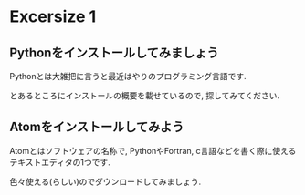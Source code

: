 # Excersize 1

## Pythonをインストールしてみましょう
Pythonとは大雑把に言うと最近はやりのプログラミング言語です.

とあるところにインストールの概要を載せているので, 探してみてください.

## Atomをインストールしてみよう
Atomとはソフトウェアの名称で, PythonやFortran, c言語などを書く際に使えるテキストエディタの1つです.

色々使える(らしい)のでダウンロードしてみましょう.
